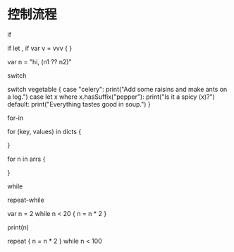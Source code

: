# 控制流程

if

if let , 
if var v = vvv {
}

var n = "hi, \(n1 ?? n2)"

switch

switch vegetable {
case "celery":
    print("Add some raisins and make ants on a log.")
case let x where x.hasSuffix("pepper"):
    print("Is it a spicy \(x)?")
default:
    print("Everything tastes good in soup.")
}



for-in

for (key, values) in dicts {

}

for n in arrs {

}


while

repeat-while

var n = 2
while n < 20 {
    n = n * 2
}

print(n)

repeat {
    n = n * 2
} while n < 100




